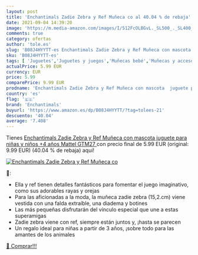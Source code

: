 ```yaml
---
layout: post
title: 'Enchantimals Zadie Zebra y Ref Muñeca co al 40.04 % de rebaja'
date: 2021-09-04 14:39:20
image: 'https://m.media-amazon.com/images/I/512FcOLBGvL._SL500_._SL400_.jpg'
comments: true
category: ofertas
author: 'tole.es'
slug: 'B08J4HYYTT-es Enchantimals Zadie Zebra y Ref Muñeca con mascota juguete...'
sku: 'B08J4HYYTT-es'
tags: [ 'Juguetes','Juguetes y juegos','Muñecas bebé','Muñecas y accesorios','enchantimals','mattel', ]
actualPrice: 5.99 EUR
currency: EUR
price: 5.99
comparePrice: 9.99 EUR
prodname: 'Enchantimals Zadie Zebra y Ref Muñeca con mascota  juguete para niñas y niños +4 años  Mattel GTM27 '
country: 'es'
flag: '🇪🇸'
brand: 'Enchantimals'
buyurl: 'https://www.amazon.es/dp/B08J4HYYTT/?tag=tolees-21'
descuento: '40.04'
average: '7.408'
---
```


Tienes [Enchantimals Zadie Zebra y Ref Muñeca con mascota  juguete para niñas y niños +4 años  Mattel GTM27 ](https://www.amazon.es/dp/B08J4HYYTT/?tag=tolees-21) con precio final de  5.99 EUR (original: 9.99 EUR) (40.04 %  de rebaja) aqui!

[![Enchantimals Zadie Zebra y Ref Muñeca co](https://m.media-amazon.com/images/I/512FcOLBGvL._SL500_._SL400_.jpg)](https://www.amazon.es/dp/B08J4HYYTT/?tag=tolees-21)

🔎:

- Ella y ref tienen detalles fantásticos para fomentar el juego imaginativo, como sus adorables rayas y orejas
- Para las aficionadas a la moda, la muñeca zadie zebra (15,2.cm) viene vestida con una falda extraíble, una diadema y botines
- Las más pequeñas disfrutarán del vínculo especial que une a estas superamigas
- Zadie zebra viene con ref, siempre están juntos y, ¡hasta se parecen
- Un regalo ideal para niñas a partir de 3 años, ¡sobre todo para las amantes de los animales

[🛒 Comprar!!!](https://www.amazon.es/dp/B08J4HYYTT/?tag=tolees-21)
